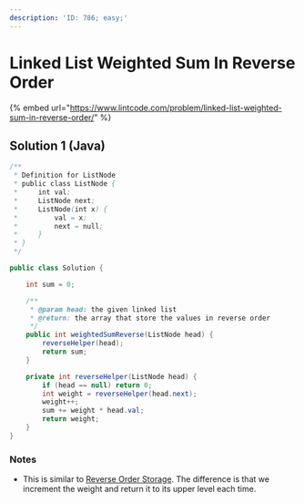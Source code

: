 ```yaml
---
description: 'ID: 786; easy;'
---
```


# Linked List Weighted Sum In Reverse Order

{% embed url="https://www.lintcode.com/problem/linked-list-weighted-sum-in-reverse-order/" %}

## Solution 1 \(Java\)

```java
/**
 * Definition for ListNode
 * public class ListNode {
 *     int val;
 *     ListNode next;
 *     ListNode(int x) {
 *         val = x;
 *         next = null;
 *     }
 * }
 */

public class Solution {

    int sum = 0;

    /**
     * @param head: the given linked list
     * @return: the array that store the values in reverse order 
     */
    public int weightedSumReverse(ListNode head) {
        reverseHelper(head);
        return sum;
    }

    private int reverseHelper(ListNode head) {
        if (head == null) return 0;
        int weight = reverseHelper(head.next);
        weight++;
        sum += weight * head.val;
        return weight;
    }
}
```

### Notes

* This is similar to [Reverse Order Storage](reverse-order-storage.md). The difference is that we increment the weight and return it to its upper level each time.

